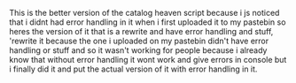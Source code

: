 This is the better version of the catalog heaven script because i js noticed that i didnt had error handling in it when i first uploaded it to my pastebin so heres the version of it that is a rewrite and have error handling and stuff, 'rewrite it because the one i uploaded on my pastebin didn't have error handling or stuff and so it wasn't working for people because i already know that without error handling it wont work and give errors in console but i finally did it and put the actual version of it with error handling in it.
